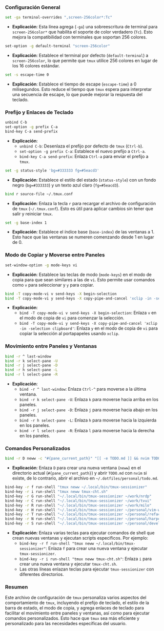 ### Configuración General

```bash
set -ga terminal-overrides ",screen-256color*:Tc"
```
- **Explicación**: Esta línea agrega (`-ga`) una sobreescritura de terminal para `screen-256color*` que habilita el soporte de color verdadero (`Tc`). Esto mejora la compatibilidad con terminales que soportan 256 colores.

```bash
set-option -g default-terminal "screen-256color"
```
- **Explicación**: Establece el terminal por defecto (`default-terminal`) a `screen-256color`, lo que permite que `tmux` utilice 256 colores en lugar de los 16 colores estándar.

```bash
set -s escape-time 0
```
- **Explicación**: Establece el tiempo de escape (`escape-time`) a 0 milisegundos. Esto reduce el tiempo que `tmux` espera para interpretar una secuencia de escape, lo que puede mejorar la respuesta del teclado.

### Prefijo y Enlaces de Teclado

```bash
unbind C-b
set-option -g prefix C-a
bind-key C-a send-prefix
```
- **Explicación**:
  - `unbind C-b`: Desenlaza el prefijo por defecto de `tmux` (`Ctrl-b`).
  - `set-option -g prefix C-a`: Establece el nuevo prefijo a `Ctrl-a`.
  - `bind-key C-a send-prefix`: Enlaza `Ctrl-a` para enviar el prefijo a `tmux`.

```bash
set -g status-style 'bg=#333333 fg=#5eacd3'
```
- **Explicación**: Establece el estilo del estado (`status-style`) con un fondo negro (`bg=#333333`) y un texto azul claro (`fg=#5eacd3`).

```bash
bind r source-file ~/.tmux.conf
```
- **Explicación**: Enlaza la tecla `r` para recargar el archivo de configuración de `tmux` (`~/.tmux.conf`). Esto es útil para aplicar cambios sin tener que salir y reiniciar `tmux`.

```bash
set -g base-index 1
```
- **Explicación**: Establece el índice base (`base-index`) de las ventanas a 1. Esto hace que las ventanas se numeren comenzando desde 1 en lugar de 0.

### Modo de Copiar y Moverse entre Paneles

```bash
set-window-option -g mode-keys vi
```
- **Explicación**: Establece las teclas de modo (`mode-keys`) en el modo de copia para que sean similares a las de `vi`. Esto permite usar comandos como `v` para seleccionar y `y` para copiar.

```bash
bind -T copy-mode-vi v send-keys -X begin-selection
bind -T copy-mode-vi y send-keys -X copy-pipe-and-cancel 'xclip -in -selection clipboard'
```
- **Explicación**:
  - `bind -T copy-mode-vi v send-keys -X begin-selection`: Enlaza `v` en el modo de copia de `vi` para comenzar la selección.
  - `bind -T copy-mode-vi y send-keys -X copy-pipe-and-cancel 'xclip -in -selection clipboard'`: Enlaza `y` en el modo de copia de `vi` para copiar la selección al portapapeles usando `xclip`.

### Movimiento entre Paneles y Ventanas

```bash
bind -r ^ last-window
bind -r k select-pane -U
bind -r j select-pane -D
bind -r h select-pane -L
bind -r l select-pane -R
```
- **Explicación**:
  - `bind -r ^ last-window`: Enlaza `Ctrl-^` para moverse a la última ventana.
  - `bind -r k select-pane -U`: Enlaza `k` para moverse hacia arriba en los paneles.
  - `bind -r j select-pane -D`: Enlaza `j` para moverse hacia abajo en los paneles.
  - `bind -r h select-pane -L`: Enlaza `h` para moverse hacia la izquierda en los paneles.
  - `bind -r l select-pane -R`: Enlaza `l` para moverse hacia la derecha en los paneles.

### Comandos Personalizados

```bash
bind -r D neww -c "#{pane_current_path}" "[[ -e TODO.md ]] && nvim TODO.md || nvim ~/.dotfiles/personal/todo.md"
```
- **Explicación**: Enlaza `D` para crear una nueva ventana (`neww`) en el directorio actual (`#{pane_current_path}`) y abrir `TODO.md` con `nvim` si existe, de lo contrario, abrir el archivo en `~/.dotfiles/personal/todo.md`.

```bash
bind-key -r f run-shell "tmux neww ~/.local/bin/tmux-sessionizer"
bind-key -r i run-shell "tmux neww tmux-cht.sh"
bind-key -r G run-shell "~/.local/bin/tmux-sessionizer ~/work/nrdp"
bind-key -r C run-shell "~/.local/bin/tmux-sessionizer ~/work/tvui"
bind-key -r R run-shell "~/.local/bin/tmux-sessionizer ~/work/milo"
bind-key -r H run-shell "~/.local/bin/tmux-sessionizer ~/personal/vim-with-me"
bind-key -r T run-shell "~/.local/bin/tmux-sessionizer ~/personal/refactoring.nvim"
bind-key -r N run-shell "~/.local/bin/tmux-sessionizer ~/personal/harpoon"
bind-key -r S run-shell "~/.local/bin/tmux-sessionizer ~/personal/developer-productivity"
```
- **Explicación**: Enlaza varias teclas para ejecutar comandos de shell que crean nuevas ventanas y ejecutan scripts específicos. Por ejemplo:
  - `bind-key -r f run-shell "tmux neww ~/.local/bin/tmux-sessionizer"`: Enlaza `f` para crear una nueva ventana y ejecutar `tmux-sessionizer`.
  - `bind-key -r i run-shell "tmux neww tmux-cht.sh"`: Enlaza `i` para crear una nueva ventana y ejecutar `tmux-cht.sh`.
  - Las otras líneas enlazan teclas para ejecutar `tmux-sessionizer` con diferentes directorios.

### Resumen

Este archivo de configuración de `tmux` personaliza varios aspectos del comportamiento de `tmux`, incluyendo el prefijo de teclado, el estilo de la barra de estado, el modo de copia, y agrega enlaces de teclado para facilitar el movimiento entre paneles y ventanas, así como para ejecutar comandos personalizados. Esto hace que `tmux` sea más eficiente y personalizado para las necesidades específicas del usuario.
